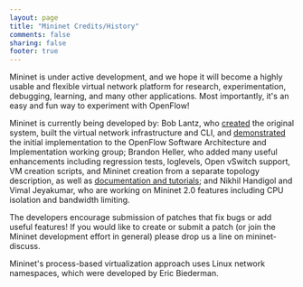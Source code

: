 ```yaml
---
layout: page
title: "Mininet Credits/History"
comments: false
sharing: false
footer: true
---
```

Mininet is under active development, and we hope it will become a highly usable and flexible virtual network platform for research, experimentation, debugging, learning, and many other applications. Most importantly, it's an easy and fun way to experiment with OpenFlow!

Mininet is currently being developed by: Bob Lantz, who [created](Presentations) the original system, built the virtual network infrastructure and CLI, and [demonstrated](http://www.openflowswitch.org/foswiki/pub/OpenFlow/Presentations/mininet-presentation-2009.pdf) the initial implementation to the OpenFlow Software Architecture and Implementation working group; Brandon Heller, who added many useful enhancements including regression tests, loglevels, Open vSwitch support, VM creation scripts, and Mininet creation from a separate topology description, as well as [documentation and tutorials](Documentation); and Nikhil Handigol and Vimal Jeyakumar, who are working on Mininet 2.0 features including CPU isolation and bandwidth limiting.

The developers encourage submission of patches that fix bugs or add useful features! If you would like to create or submit a patch (or join the Mininet development effort in general) please drop us a line on mininet-discuss.

Mininet's process-based virtualization approach uses Linux network namespaces, which were developed by Eric Biederman.
